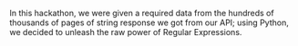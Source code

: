 In this hackathon, we were given a required data from the hundreds of thousands of pages of string response we got from our API; using Python, we decided to unleash the raw power of Regular Expressions.
